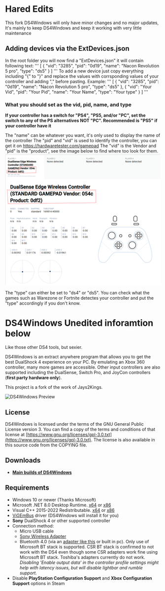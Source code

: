 # Hared Edits

This fork DS4Windows will only have minor changes and no major updates,
It's mainly to keep DS4Windows and keep it working with very little maintenance

## Adding devices via the ExtDevices.json

In the root folder you will now find a "ExtDevices.json" it will contain following text:
'''
[
  {
    "vid": "3285",
    "pid": "0d19",
    "name": "Nacon Revolution 5 pro",
    "type": "ds5"
  }
]
'''
To add a new device just copy everything including "{" to "}" and replace the values with corrsponding values of your controller and adding "," before pasting.
Example:
'''
[
  {
    "vid": "3285",
    "pid": "0d19",
    "name": "Nacon Revolution 5 pro",
    "type": "ds5"
  },
  {
    "vid": "Your Vid",
    "pid": "Your Pid",
    "name": "Your Name",
    "type": "Your type"
  }
]
'''

### What you should set as the vid, pid, name, and type

**If your controller has a switch for "PS4", "PS5, and/or "PC", set the switch to any of the PS alternatives NOT "PC". Recommended is "PS5" if your controller have it**

The "name" can be whatever you want, it's only used to display the name of the controller
The "pid" and "vid" is used to identify the controller, you can get it on https://hardwaretester.com/gamepad
The "vid" is the Vendor and "pid" is the "product", see the image below to find where too look for them.
![DS4Windows Preview](https://raw.githubusercontent.com/HaredDev/DS4Windows/5a945cefdcc956431dab3370b033d855f9179e1b/gamepad-tester.png)

The "type" can either be set to "ds4" or "ds5".
You can check what the games such as Warezone or Fortnite detectes your controller and put the "type" accordingly if you don't know.

# DS4Windows **Unedited inforamtion below**

Like those other DS4 tools, but sexier.

DS4Windows is an extract anywhere program that allows you to get the best
DualShock 4 experience on your PC. By emulating an Xbox 360 controller, many
more games are accessible. Other input controllers are also supported including the
DualSense, Switch Pro, and JoyCon controllers (**first party hardware only**).

This project is a fork of the work of Jays2Kings.

![DS4Windows Preview](https://raw.githubusercontent.com/Ryochan7/DS4Windows/jay/ds4winwpf_screen_20200412.png)

## License

DS4Windows is licensed under the terms of the GNU General Public License version 3.
You can find a copy of the terms and conditions of that license at
[https://www.gnu.org/licenses/gpl-3.0.txt](https://www.gnu.org/licenses/gpl-3.0.txt). The license is also
available in this source code from the COPYING file.

## Downloads

- **[Main builds of DS4Windows](https://github.com/Ryochan7/DS4Windows/releases)**

## Requirements

- Windows 10 or newer (Thanks Microsoft)
- Microsoft .NET 8.0 Desktop Runtime. [x64](https://dotnet.microsoft.com/en-us/download/dotnet/thank-you/runtime-desktop-8.0.0-windows-x64-installer) or [x86](https://dotnet.microsoft.com/en-us/download/dotnet/thank-you/runtime-desktop-8.0.0-windows-x86-installer)
- Visual C++ 2015-2022 Redistributable. [x64](https://aka.ms/vs/17/release/vc_redist.x64.exe) or [x86](https://aka.ms/vs/17/release/vc_redist.x86.exe)
- [ViGEmBus](https://vigem.org/) driver (DS4Windows will install it for you)
- **Sony** DualShock 4 or other supported controller
- Connection method:
  - Micro USB cable
  - [Sony Wireless Adapter](https://www.amazon.com/gp/product/B01KYVLKG2)
  - Bluetooth 4.0 (via an
  [adapter like this](https://www.newegg.com/Product/Product.aspx?Item=N82E16833166126)
  or built in pc). Only use of Microsoft BT stack is supported. CSR BT stack is
  confirmed to not work with the DS4 even though some CSR adapters work fine
  using Microsoft BT stack. Toshiba's adapters currently do not work.
  *Disabling 'Enable output data' in the controller profile settings might help with latency issues, but will disable lightbar and rumble support.*
- Disable **PlayStation Configuration Support** and
**Xbox Configuration Support** options in Steam
